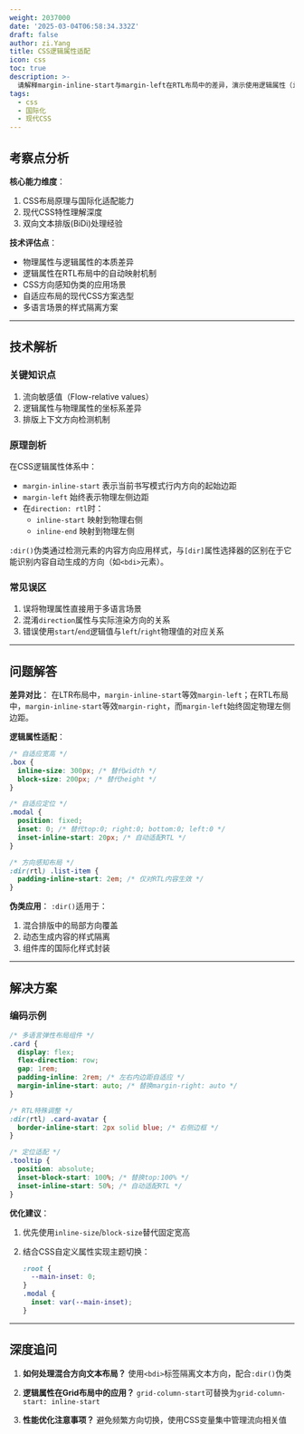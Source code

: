 ```yaml
---
weight: 2037000
date: '2025-03-04T06:58:34.332Z'
draft: false
author: zi.Yang
title: CSS逻辑属性适配
icon: css
toc: true
description: >-
  请解释margin-inline-start与margin-left在RTL布局中的差异，演示使用逻辑属性（inline-size、inset）实现多语言布局适配，并说明:dir()伪类在双向排版中的应用场景。
tags:
  - css
  - 国际化
  - 现代CSS
---
```


## 考察点分析

**核心能力维度**：

1. CSS布局原理与国际化适配能力
2. 现代CSS特性理解深度
3. 双向文本排版(BiDi)处理经验

**技术评估点**：

- 物理属性与逻辑属性的本质差异
- 逻辑属性在RTL布局中的自动映射机制
- CSS方向感知伪类的应用场景
- 自适应布局的现代CSS方案选型
- 多语言场景的样式隔离方案

---

## 技术解析

### 关键知识点

1. 流向敏感值（Flow-relative values）
2. 逻辑属性与物理属性的坐标系差异
3. 排版上下文方向检测机制

### 原理剖析

在CSS逻辑属性体系中：

- `margin-inline-start` 表示当前书写模式行内方向的起始边距
- `margin-left` 始终表示物理左侧边距
- 在`direction: rtl`时：
  - `inline-start` 映射到物理右侧
  - `inline-end` 映射到物理左侧

`:dir()`伪类通过检测元素的内容方向应用样式，与`[dir]`属性选择器的区别在于它能识别内容自动生成的方向（如`<bdi>`元素）。

### 常见误区

1. 误将物理属性直接用于多语言场景
2. 混淆`direction`属性与实际渲染方向的关系
3. 错误使用`start`/`end`逻辑值与`left`/`right`物理值的对应关系

---

## 问题解答

**差异对比**：
在LTR布局中，`margin-inline-start`等效`margin-left`；在RTL布局中，`margin-inline-start`等效`margin-right`，而`margin-left`始终固定物理左侧边距。

**逻辑属性适配**：

```css
/* 自适应宽高 */
.box {
  inline-size: 300px; /* 替代width */
  block-size: 200px; /* 替代height */
}

/* 自适应定位 */
.modal {
  position: fixed;
  inset: 0; /* 替代top:0; right:0; bottom:0; left:0 */
  inset-inline-start: 20px; /* 自动适配RTL */
}

/* 方向感知布局 */
:dir(rtl) .list-item {
  padding-inline-start: 2em; /* 仅对RTL内容生效 */
}
```

**伪类应用**：
`:dir()`适用于：

1. 混合排版中的局部方向覆盖
2. 动态生成内容的样式隔离
3. 组件库的国际化样式封装

---

## 解决方案

### 编码示例

```css
/* 多语言弹性布局组件 */
.card {
  display: flex;
  flex-direction: row;
  gap: 1rem;
  padding-inline: 2rem; /* 左右内边距自适应 */
  margin-inline-start: auto; /* 替换margin-right: auto */
}

/* RTL特殊调整 */
:dir(rtl) .card-avatar {
  border-inline-start: 2px solid blue; /* 右侧边框 */
}

/* 定位适配 */
.tooltip {
  position: absolute;
  inset-block-start: 100%; /* 替换top:100% */
  inset-inline-start: 50%; /* 自动适配RTL */
}
```

**优化建议**：

1. 优先使用`inline-size`/`block-size`替代固定宽高
2. 结合CSS自定义属性实现主题切换：

   ```css
   :root {
     --main-inset: 0;
   }
   .modal {
     inset: var(--main-inset);
   }
   ```

---

## 深度追问

1. **如何处理混合方向文本布局？**
   使用`<bdi>`标签隔离文本方向，配合`:dir()`伪类

2. **逻辑属性在Grid布局中的应用？**
   `grid-column-start`可替换为`grid-column-start: inline-start`

3. **性能优化注意事项？**
   避免频繁方向切换，使用CSS变量集中管理流向相关值

